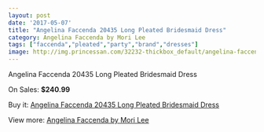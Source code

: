 ```yaml
---
layout: post
date: '2017-05-07'
title: "Angelina Faccenda 20435 Long Pleated Bridesmaid Dress"
category: Angelina Faccenda by Mori Lee
tags: ["faccenda","pleated","party","brand","dresses"]
image: http://img.princessan.com/32232-thickbox_default/angelina-faccenda-20435-long-pleated-bridesmaid-dress.jpg
---
```

Angelina Faccenda 20435 Long Pleated Bridesmaid Dress

On Sales: **$240.99**
<a href="https://www.princessan.com/en/14766-angelina-faccenda-20435-long-pleated-bridesmaid-dress.html"><amp-img layout="responsive" width="600" height="600" src="//img.princessan.com/32232-thickbox_default/angelina-faccenda-20435-long-pleated-bridesmaid-dress.jpg" alt="Angelina Faccenda 20435 Long Pleated Bridesmaid Dress 0" /></a>
<a href="https://www.princessan.com/en/14766-angelina-faccenda-20435-long-pleated-bridesmaid-dress.html"><amp-img layout="responsive" width="600" height="600" src="//img.princessan.com/32233-thickbox_default/angelina-faccenda-20435-long-pleated-bridesmaid-dress.jpg" alt="Angelina Faccenda 20435 Long Pleated Bridesmaid Dress 1" /></a>

Buy it: [Angelina Faccenda 20435 Long Pleated Bridesmaid Dress](https://www.princessan.com/en/14766-angelina-faccenda-20435-long-pleated-bridesmaid-dress.html "Angelina Faccenda 20435 Long Pleated Bridesmaid Dress")

View more: [Angelina Faccenda by Mori Lee](https://www.princessan.com/en/108- "Angelina Faccenda by Mori Lee")